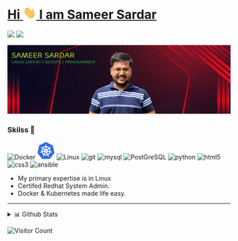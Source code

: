 # [Hi <img src="https://raw.githubusercontent.com/ABSphreak/ABSphreak/master/gifs/Hi.gif" width="30px"> I am Sameer Sardar](https://ayushirawat.com/)
[<img height="30" src="https://img.shields.io/badge/twitter-%231DA1F2.svg?&style=for-the-badge&logo=twitter&logoColor=white" />][twitter]
[<img height="30" src="https://img.shields.io/badge/linkedin-blue.svg?&style=for-the-badge&logo=linkedin&logoColor=white" />][LinkedIn]

![alt text](https://github.com/sameer615/sameer615/blob/main/cover-git.jpg)


### Skilss 🧰

<p align="left">
<img src="https://cdn3.iconfinder.com/data/icons/logos-and-brands-adobe/512/97_Docker-512.png" alt="Docker" width="40" height="40"/>
<img src="https://github.com/kubernetes/kubernetes/blob/master/logo/logo_with_border.svg" alt="Docker" width="40" height="40"/>
 <img src="https://png2.cleanpng.com/sh/e82f3c05253ac070534e8dc236d16692/L0KzQYi4UsE4N5I8TpGAYUO6Q7LoVshjO2g8S5C6NkC7Q4i4VsE2OWQ6TqoEM0S4R4G5TwBvbz==/5a373aa68b3773.1608371615135689345702.png" alt="Linux" width="40" height="40"/> 
 <img src="https://www.vectorlogo.zone/logos/git-scm/git-scm-icon.svg" alt="git" width="40" height="40"/> 
<img src="https://i.pinimg.com/originals/50/f1/58/50f1582a95bdac10f1c3fa295c8b947b.png" alt="mysql" width="40" height="40"/>
<img src="https://upload.wikimedia.org/wikipedia/commons/2/29/Postgresql_elephant.svg" alt="PostGreSQL" width="40" height="40"/>
<img src="https://cdn3.iconfinder.com/data/icons/logos-and-brands-adobe/512/267_Python-512.png" alt="python" width="40" height="40"/> 
<img src="https://upload.wikimedia.org/wikipedia/commons/thumb/6/61/HTML5_logo_and_wordmark.svg/512px-HTML5_logo_and_wordmark.svg.png" alt="html5" height="40"/> 
<img src="https://upload.wikimedia.org/wikipedia/commons/thumb/d/d5/CSS3_logo_and_wordmark.svg/1200px-CSS3_logo_and_wordmark.svg.png" alt="css3" height="40"/> 
<img src="https://banner2.cleanpng.com/20180419/tre/kisspng-ansible-openshift-g2-technology-group-logo-configu-special-event-5ad8472b8c22b9.981464891524123435574.jpg" alt="ansible" height="40"/> 
 

</p>

 

* My primary expertise is in Linux
* Certifed Redhat System Admin.
* Docker & Kubernetes made life easy.

---


 <details>
<summary>📊 Github Stats</summary>

<p align="center"> <img src="https://github-readme-stats.vercel.app/api?username=sameer615&show_icons=true&theme=gotham" alt="Sameer Sardar | Stats" />

</details>


 ![Visitor Count](https://profile-counter.glitch.me/{sameer615}/count.svg)


[twitter]: https://twitter.com/sameer_sardar00
[gmail]: mail://sameersardar2410@gmail.com
[linkedin]: https://www.linkedin.com/in/sameer615
[Facebook]: https://www.facebook.com/sameer615

<!--<h3 align="center">Show some &nbsp;❤️&nbsp; by starring some of the repositories!</h3> -->
